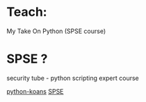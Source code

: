 
Teach:
=========
My Take On Python (SPSE course)

SPSE ?
====
security tube - python scripting expert course


[python-koans](https://github.com/gregmalcolm/python_koans)
[SPSE](http://www.securitytube-training.com/online-courses/securitytube-python-scripting-expert/index.html)
